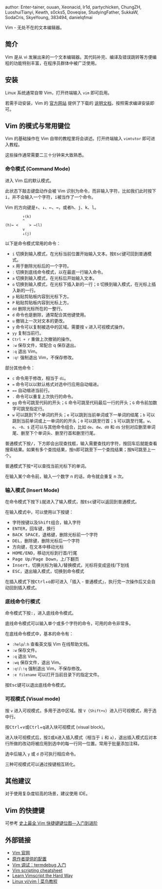 author: Enter-tainer, ouuan, Xeonacid, Ir1d, partychicken, ChungZH, LuoshuiTianyi, Kewth, s0cks5, Doveqise, StudyingFather, SukkaW, SodaCris, SkyeYoung, 383494, danielqfmai

Vim - 无处不在的文本编辑器。

## 简介

Vim 是从 vi 发展出来的一个文本编辑器。其代码补完、编译及错误跳转等方便编程的功能特别丰富，在程序员群体中被广泛使用。

## 安装

Linux 系统通常自带 Vim，打开终端输入 `vim` 即可启用。

若需手动安装，Vim 的 [官方网站](https://www.vim.org/) 提供了下载的 [说明文档](https://www.vim.org/download.php)，按照需求编译安装即可。

## Vim 的模式与常用键位

Vim 的基础操作在 Vim 自带的教程里将会讲述。打开终端输入 `vimtutor` 即可进入教程。

这些操作通常需要二三十分钟来大致熟悉。

### 命令模式 (Command Mode)

进入 Vim 后的默认模式。

此状态下敲击键盘动作会被 Vim 识别为命令，而非输入字符，比如我们此时按下<kbd>i</kbd>，并不会输入一个字符，<kbd>i</kbd>被当作了一个命令。

Vim 的方向键是<kbd>↑</kbd>、<kbd>↓</kbd>、<kbd>←</kbd>、<kbd>→</kbd>，或者<kbd>h</kbd>、<kbd>j</kbd>、<kbd>k</kbd>、<kbd>l</kbd>。

```text
        ↑(k)
        ^
(h)← <     > →(l)
        v
        ↓(j)
```

以下是命令模式常用的命令：

-   `i` 切换到输入模式，在光标当前位置开始输入文本。按<kbd>Esc</kbd>键可回到普通模式。
-   `x` 用于删除光标后的一个字符。
-   `:` 切换到底线命令模式，以在最底一行输入命令。
-   `a` 切换到输入模式，在光标后开始输入文本。
-   `o` 切换到输入模式，在光标下插入新的一行；`O` 切换到输入模式，在光标上插入新的一行。
-   `p` 粘贴剪贴板内容到光标下方。
-   `P` 粘贴剪贴板内容到光标上方。
-   `dd` 删除光标所在的一整行。
-   `d` 命令也是删除，通常配合其他键使用。
-   `u` 撤销上一次对文本的更改。
-   `y` 命令可以复制被选中的区域。需要按 `v` 进入可视模式操作。
-   `yy` 复制当前行。
-   `Ctrl + r` 重做上次撤销的操作。
-   `:w` 保存文件，常配合 q 保存退出。
-   `:q` 退出 Vim。
-   `:q!` 强制退出 Vim，不保存修改。

部分其他命令：

-   `c` 命令用于修改，相当于 `di`。
-   `=` 命令可以以默认格式对选中行应用自动缩进。
-   `==` 自动缩进当前行。
-   `.` 命令可以重复上次执行的命令。
-   `gg` 命令可跳至代码的开头；`G` 命令可跳至代码最后一行的开头；`G` 命令前加数字可跳至指定行。
-   `w` 可以跳到下个单词的开头；`e` 可以跳到当前单词或下一单词的结尾；`b` 可以跳到当前单词或上一单词的的开头；`0` 可以跳至行首；`$` 可以跳至行尾。`w`、`e`、-`0`、`$` 还可以与其他命令组合，比如 `de`、`dw`、`d0` 和 `d$` 分别对应删至单词尾、删至下个单词头、删至行首和删至行尾。

普通模式下按<kbd>/</kbd>，下方即会出现查找框，输入需要查找的字符，按回车后就能查看搜索结果。如果有多个查找结果，按<kbd>n</kbd>即可跳至下一个查找结果；按<kbd>N</kbd>可跳至上一个。

普通模式下按<kbd>\*</kbd>可以查找当前光标下的单词。

在输入某个命令前，输入一个数字 n 的话，命令就会重复 n 次。

### 输入模式 (Insert Mode)

在命令模式下按下<kbd>i</kbd>就进入了输入模式，按<kbd>Esc</kbd>键可以返回到普通模式。

在输入模式中，可以使用以下按键：

-   字符按键以及<kbd>Shift</kbd>组合，输入字符
-   <kbd>ENTER</kbd>，回车键，换行
-   <kbd>BACK SPACE</kbd>，退格键，删除光标前一个字符
-   <kbd>DEL</kbd>，删除键，删除光标后一个字符
-   方向键，在文本中移动光标
-   <kbd>HOME/END</kbd>，移动光标到行首/行尾
-   <kbd>Page Up/Page Down</kbd>，上/下翻页
-   <kbd>Insert</kbd>，切换光标为输入/替换模式，光标将变成竖线/下划线
-   <kbd>ESC</kbd>，退出输入模式，切换到命令模式

在插入模式下按<kbd>Ctrl</kbd>+<kbd>o</kbd>即可进入「插入 - 普通模式」，执行完一次操作后又会自动回到插入模式。

### 底线命令行模式

命令模式下按<kbd>:</kbd>，进入底线命令模式。

底线命令模式可以输入单个或多个字符的命令，可用的命令非常多。

在底线命令模式中，基本的命令有：

-   `:help`/`:h` 查看英文版 Vim 在线帮助文档。
-   `:w` 保存文件。
-   `:q` 退出 Vim。
-   `:wq` 保存文件，退出 Vim。
-   `:q!`/`:!q` 强制退出 Vim，不保存修改。
-   `:e filename` 可以打开当前目录下的指定文件。

按<kbd>Esc</kbd>键可以退出底线命令模式。

### 可视模式 (Visual mode)

按 `v` 进入可视模式，多用于选中区域。按 `V`（`Shift+v`）进入行可视模式，用于选中行。

按<kbd>Ctrl</kbd>+<kbd>v</kbd>或<kbd>Ctrl</kbd>+<kbd>q</kbd>进入块可视模式 (visual block)。

进入块可视模式后，按<kbd>I</kbd>或<kbd>A</kbd>进入插入模式（相当于 `i` 和 `a`），退出插入模式后对本行所做的改动将被应用到选中的每一行同一位置。常用于批量添加注释。

选中后输入 `y` 或 `d` 亦可执行相应命令。

三种可视模式可以通过按键相互转化。

## 其他建议

对于使用复杂度较高的场景，建议使用 IDE。

## Vim 的快捷键

可参考 [史上最全 Vim 快捷键键位图—入门到进阶](https://cenalulu.github.io/linux/all-vim-cheatsheat/)

## 外部链接

-   [Vim 官网](https://www.vim.org/)
-   [原作者提供的配置](https://github.com/LuoshuiTianyi/Vim-for-OIWiki)
-   [Vim 调试：termdebug 入门](https://fzheng.me/2018/05/28/termdebug/)
-   [Vim scripting cheatsheet](https://devhints.io/vimscript)
-   [Learn Vimscript the Hard Way](https://learnvimscriptthehardway.stevelosh.com)
-   [Linux vi/vim | 菜鸟教程](https://www.runoob.com/linux/linux-vim.html)
